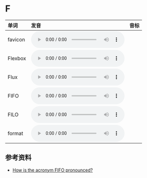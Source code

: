 
# F

| 单词  | 发音 | 音标 |
| :-- | :-- | :-- |
| favicon | <audio :src="$withBase('/audio/favicon.mp3')" controls="controls" controlslist="nodownload"></audio> |  |
| Flexbox | <audio :src="$withBase('/audio/Flexbox.mp3')" controls="controls" controlslist="nodownload"></audio> |  |
| Flux | <audio :src="$withBase('/audio/Flux.mp3')" controls="controls" controlslist="nodownload"></audio> |  |
| FIFO | <audio :src="$withBase('/audio/FIFO.mp3')" controls="controls" controlslist="nodownload"></audio> |  |
| FILO | <audio :src="$withBase('/audio/FILO.mp3')" controls="controls" controlslist="nodownload"></audio> |  |
| format | <audio :src="$withBase('/audio/format.mp3')" controls="controls" controlslist="nodownload"></audio> |  |

## 参考资料

- [How is the acronym FIFO pronounced?](https://www.quora.com/How-is-the-acronym-FIFO-pronounced)
